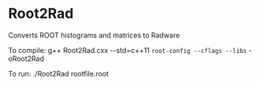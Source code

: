 # Root2Rad
Converts ROOT histograms and matrices to Radware

To compile:
g++ Root2Rad.cxx --std=c++11 `root-config --cflags --libs` -oRoot2Rad

To run:
./Root2Rad rootfile.root
